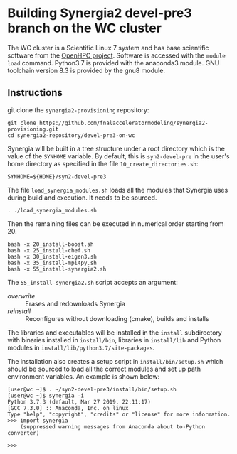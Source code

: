 # Building Synergia2 devel-pre3 branch on the WC cluster

The WC cluster is a Scientific Linux 7 system and has base scientific software from the
[OpenHPC project](http://openhpc.community).
Software is accessed with the `module load` command.
Python3.7 is provided with the anaconda3 module.
GNU toolchain version 8.3 is provided by the gnu8 module.

## Instructions
git clone the `synergia2-provisioning` repository:
```
git clone https://github.com/fnalacceleratormodeling/synergia2-provisioning.git
cd synergia2-repository/devel-pre3-on-wc
```
Synergia will be built in a tree structure under a root directory which is the value of the
`SYNHOME` variable.
By default, this is `syn2-devel-pre` in the user's home directory as specified in the file `10_create_directories.sh`:
```
SYNHOME=${HOME}/syn2-devel-pre3
```

The file `load_synergia_modules.sh` loads all the modules that Synergia uses during build and
execution.
It needs to be sourced.
```
. ./load_synergia_modules.sh
```
Then the remaining files can be executed in numerical order starting from 20.
```
bash -x 20_install-boost.sh
bash -x 25_install-chef.sh
bash -x 30_install-eigen3.sh
bash -x 35_install-mpi4py.sh
bash -x 55_install-synergia2.sh
```
The `55_install-synergia2.sh` script accepts an argument:
<dl>
    <dt> <em>overwrite</em> </dt>
    <dd> Erases and redownloads Synergia </dd>
    <dt> <em>reinstall</em> </dt>
    <dd> Reconfigures without downloading (cmake), builds and installs </dd>
</dl>

The libraries and executables will be installed in the `install` subdirectory with binaries installed in `install/bin`, libraries in `install/lib` and Python modules in `install/lib/python3.7/site-packages`.

The installation also creates a setup script in `install/bin/setup.sh` which should be sourced to load all the correct modules and set up path environment variables.
An example is shown below:
```
[user@wc ~]$ . ~/syn2-devel-pre3/install/bin/setup.sh
[user@wc ~]$ synergia -i
Python 3.7.3 (default, Mar 27 2019, 22:11:17) 
[GCC 7.3.0] :: Anaconda, Inc. on linux
Type "help", "copyright", "credits" or "license" for more information.
>>> import synergia
    (suppressed warning messages from Anaconda about to-Python converter)

>>> 

```
